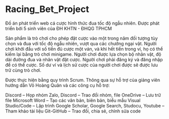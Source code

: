 # Racing_Bet_Project
Đồ án phát triển web cá cược hình thức đua tốc độ ngẫu nhiên. Được phát triển bởi 5 sinh viên của ĐH KHTN - ĐHQG TPHCM

Sản phẩm là trò chơi cho phép đặt cược vào một trong năm đối tượng tùy chọn và đua với tốc độ ngẫu nhiên, vượt qua các chướng ngại vật. Người chơi khởi đầu với số tiền đủ cược một ván, và khi hết tiền trong ví, họ có thể kiếm lại bằng trò chơi minigame. Người chơi được lựa chọn bộ nhân vật, độ dài đường đua và nhân vật đặt cược. Người chơi phải đăng ký và đăng nhập để có thể cược. Số dư ví và lịch sử cược của người chơi được sẽ được lưu trữ cùng trò chơi. 

Được thực hiện bằng quy trình Scrum. Thông qua sự hỗ trợ của giảng viên hướng dẫn Võ Hoàng Quân và các công cụ hỗ trợ:

Discord – Họp nhóm
Zalo, Discord – Trao đổi nhóm, file
OneDrive – Lưu trữ file
Microsoft Word – Tạo các văn bản, biên bản, biểu mẫu
Visual Studio/Code – Lập trình 
Google Scholar, Google Search, Studocu, Youtube – Tham khảo tài liệu
Git-GitHub – Trao đổi, chia sẻ, chỉnh sửa code
